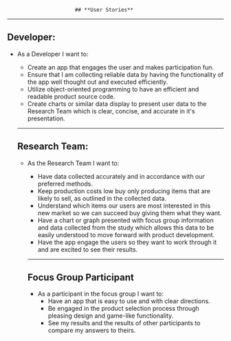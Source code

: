                           ## **User Stories**
************

## **Developer:**
* As a Developer I want to:
  + Create an app that engages the user and makes participation fun.
  + Ensure that I am collecting reliable data by having the functionality of the app well thought out and executed efficiently.
  + Utilize object-oriented programming to have an efficient and readable product source code.
  + Create charts or similar data display to present user data to the Research Team which is clear, concise, and accurate in it's presentation.

  ____

  ## **Research Team:**
  * As the Research Team I want to:
    + Have data collected accurately and in accordance with our preferred methods.
    + Keep production costs low buy only producing items that are likely to sell, as outlined in the collected data.
    + Understand which items our users are most interested in this new market so we can succeed buy giving them what they want.
    + Have a chart or graph presented with focus group information and data collected from the study which allows this data to be easily understood to move forward with product development.
    + Have the app engage the users so they want to work through it and are excited to see their results.

    _______

    ## **Focus Group Participant**
    * As a participant in the focus group I want to:
      + Have an app that is easy to use and with clear directions.
      + Be engaged in the product selection process through pleasing design and game-like functionality.
      + See my results and the results of other participants to compare my answers to theirs.
